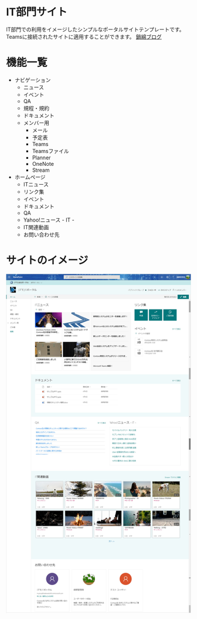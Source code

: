 # IT部門サイト
IT部門での利用をイメージしたシンプルなポータルサイトテンプレートです。  
Teamsに接続されたサイトに適用することができます。
[鍋綿ブログ](https://www.micknabewata.com/entry/sharepoint/itSiteTemplate)  

# 機能一覧
- ナビゲーション
    - ニュース
    - イベント
    - QA
    - 規程・規約
    - ドキュメント
    - メンバー用
        - メール
        - 予定表
        - Teams
        - Teamsファイル
        - Planner
        - OneNote
        - Stream
- ホームページ
    - ITニュース
    - リンク集
    - イベント
    - ドキュメント
    - QA
    - Yahoo!ニュース - IT -
    - IT関連動画
    - お問い合わせ先

# サイトのイメージ
!["サイトのイメージ"](https://github.com/MickNabewata/spo-site-templates/blob/images/IT%20Group%20Site/1.png "サイトのイメージ")